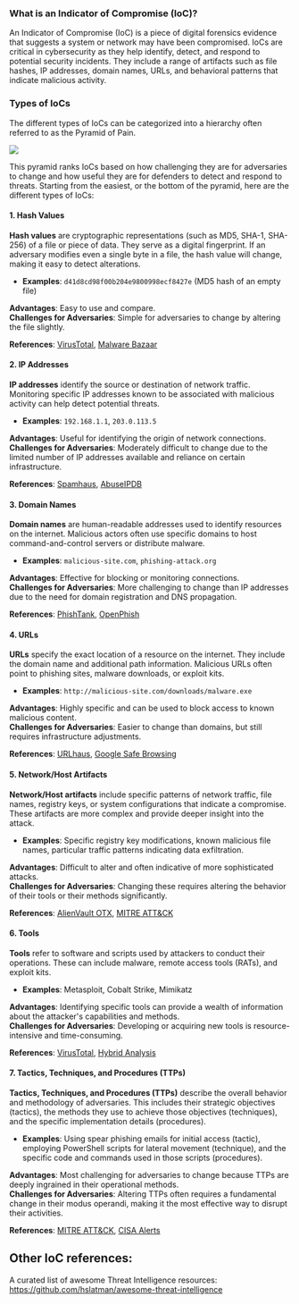 ### What is an Indicator of Compromise (IoC)?

An Indicator of Compromise (IoC) is a piece of digital forensics evidence that suggests a system or network may have been compromised. IoCs are critical in cybersecurity as they help identify, detect, and respond to potential security incidents. They include a range of artifacts such as file hashes, IP addresses, domain names, URLs, and behavioral patterns that indicate malicious activity.

### Types of IoCs

The different types of IoCs can be categorized into a hierarchy often referred to as the Pyramid of Pain.

![](https://media.licdn.com/dms/image/D4D12AQGd2YCEuIl21Q/article-inline_image-shrink_1500_2232/0/1674720822041?e=1721260800&v=beta&t=82Tt_M0dL9HjboAYUQMrLWUwRGTTF6cde5dhbBGpDJA)

This pyramid ranks IoCs based on how challenging they are for adversaries to change and how useful they are for defenders to detect and respond to threats. Starting from the easiest, or the bottom of the pyramid, here are the different types of IoCs:

#### 1. Hash Values

**Hash values** are cryptographic representations (such as MD5, SHA-1, SHA-256) of a file or piece of data. They serve as a digital fingerprint. If an adversary modifies even a single byte in a file, the hash value will change, making it easy to detect alterations.

- **Examples**: `d41d8cd98f00b204e9800998ecf8427e` (MD5 hash of an empty file)

**Advantages**: Easy to use and compare.  
**Challenges for Adversaries**: Simple for adversaries to change by altering the file slightly.

**References**: [VirusTotal](https://www.virustotal.com/), [Malware Bazaar](https://bazaar.abuse.ch/)

#### 2. IP Addresses

**IP addresses** identify the source or destination of network traffic. Monitoring specific IP addresses known to be associated with malicious activity can help detect potential threats.

- **Examples**: `192.168.1.1`, `203.0.113.5`

**Advantages**: Useful for identifying the origin of network connections.  
**Challenges for Adversaries**: Moderately difficult to change due to the limited number of IP addresses available and reliance on certain infrastructure.

**References**: [Spamhaus](https://www.spamhaus.org/), [AbuseIPDB](https://www.abuseipdb.com/)

#### 3. Domain Names

**Domain names** are human-readable addresses used to identify resources on the internet. Malicious actors often use specific domains to host command-and-control servers or distribute malware.

- **Examples**: `malicious-site.com`, `phishing-attack.org`

**Advantages**: Effective for blocking or monitoring connections.  
**Challenges for Adversaries**: More challenging to change than IP addresses due to the need for domain registration and DNS propagation.

**References**: [PhishTank](https://www.phishtank.com/), [OpenPhish](https://openphish.com/)

#### 4. URLs

**URLs** specify the exact location of a resource on the internet. They include the domain name and additional path information. Malicious URLs often point to phishing sites, malware downloads, or exploit kits.

- **Examples**: `http://malicious-site.com/downloads/malware.exe`

**Advantages**: Highly specific and can be used to block access to known malicious content.  
**Challenges for Adversaries**: Easier to change than domains, but still requires infrastructure adjustments.

**References**: [URLhaus](https://urlhaus.abuse.ch/), [Google Safe Browsing](https://safebrowsing.google.com/)

#### 5. Network/Host Artifacts

**Network/Host artifacts** include specific patterns of network traffic, file names, registry keys, or system configurations that indicate a compromise. These artifacts are more complex and provide deeper insight into the attack.

- **Examples**: Specific registry key modifications, known malicious file names, particular traffic patterns indicating data exfiltration.

**Advantages**: Difficult to alter and often indicative of more sophisticated attacks.  
**Challenges for Adversaries**: Changing these requires altering the behavior of their tools or their methods significantly.

**References**: [AlienVault OTX](https://otx.alienvault.com/), [MITRE ATT&CK](https://attack.mitre.org/)

#### 6. Tools

**Tools** refer to software and scripts used by attackers to conduct their operations. These can include malware, remote access tools (RATs), and exploit kits.

- **Examples**: Metasploit, Cobalt Strike, Mimikatz

**Advantages**: Identifying specific tools can provide a wealth of information about the attacker's capabilities and methods.  
**Challenges for Adversaries**: Developing or acquiring new tools is resource-intensive and time-consuming.

**References**: [VirusTotal](https://www.virustotal.com/), [Hybrid Analysis](https://www.hybrid-analysis.com/)

#### 7. Tactics, Techniques, and Procedures (TTPs)

**Tactics, Techniques, and Procedures (TTPs)** describe the overall behavior and methodology of adversaries. This includes their strategic objectives (tactics), the methods they use to achieve those objectives (techniques), and the specific implementation details (procedures).

- **Examples**: Using spear phishing emails for initial access (tactic), employing PowerShell scripts for lateral movement (technique), and the specific code and commands used in those scripts (procedures).

**Advantages**: Most challenging for adversaries to change because TTPs are deeply ingrained in their operational methods.  
**Challenges for Adversaries**: Altering TTPs often requires a fundamental change in their modus operandi, making it the most effective way to disrupt their activities.

**References**: [MITRE ATT&CK](https://attack.mitre.org/), [CISA Alerts](https://www.cisa.gov/uscert/ncas/alerts)


## Other IoC references:

A curated list of awesome Threat Intelligence resources:  
https://github.com/hslatman/awesome-threat-intelligence